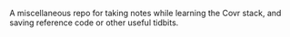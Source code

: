 A miscellaneous repo for taking notes while learning the Covr stack, and saving reference code or other useful tidbits. 
